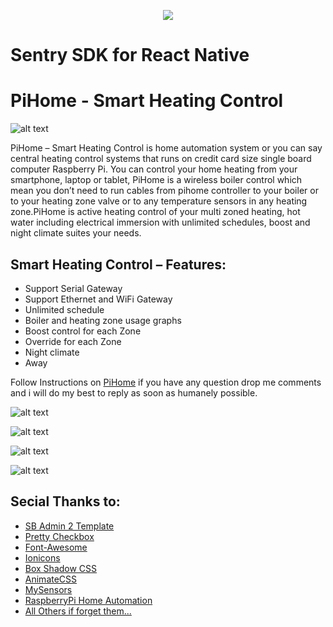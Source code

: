 <p align="center">
    <a href="https://www.pihome.eu" target="_blank" align="center">
        <img src="http://www.pihome.eu/images/pi-home_logo_text.png">
    </a>
<br/>
    <h1>Sentry SDK for React Native</h1>
</p>


# PiHome - Smart Heating Control

![alt text](http://www.pihome.eu/images/pihome_home.png "PiHome - Smart Heating Control - Home Screen")

PiHome – Smart Heating Control is home automation system or you can say central heating control systems that runs on credit card size single board computer Raspberry Pi. You can control your home heating from your smartphone, laptop or tablet, PiHome is a wireless boiler control which mean you don’t need to run cables from pihome controller to your boiler or to your heating zone valve or to any temperature sensors in any heating zone.PiHome is active heating control of your multi zoned heating, hot water including electrical immersion with unlimited schedules, boost and night climate suites your needs.

## Smart Heating Control – Features:
* Support Serial Gateway
* Support Ethernet and WiFi Gateway
* Unlimited schedule 
* Boiler and heating zone usage graphs
* Boost control for each Zone
* Override for each Zone
* Night climate
* Away

Follow Instructions on [PiHome](http://www.pihome.eu "PiHome - Smart Heating Control") if you have any question drop me comments and i will do my best to reply as soon as humanely possible. 

![alt text](http://www.pihome.eu/images/pihome_one_touch.png "PiHome - Smart Heating Control - One Touch")

![alt text](http://www.pihome.eu/images/pihome_graphs.png "PiHome - Smart Heating Control - Heating Graps")

![alt text](http://www.pihome.eu/images/pihome_temperature_graps.png "PiHome - Smart Heating Control - Temperature Graps")

![alt text](http://www.pihome.eu/images/pihome_settings.png "PiHome - Smart Heating Control - Settings")


## Secial Thanks to:

* [SB Admin 2 Template](http://startbootstrap.com/template-overviews/sb-admin-2 "SB Admin 2 Template ")
* [Pretty Checkbox](http://www.cssscript.com/pretty-checkbox-radio-inputs-bootstrap-awesome-bootstrap-checkbox-css "Pretty Checkbox ")
* [Font-Awesome](https://fortawesome.github.io/Font-Awesome "Font-Awesome")
* [Ionicons](http://ionicons.com "Ionicons ")
* [Box Shadow CSS](http://www.cssmatic.com/box-shadow "Box Shadow CSS")
* [AnimateCSS](https://daneden.github.io/animate.css "Animate.css ")
* [MySensors](https://www.mysensors.org "MySensors")
* [RaspberryPi Home Automation](http://pihome.harkemedia.de "RaspberryPi Home Automation")
* [All Others if forget them...](http://www.pihome.eu "All Others if forget them...")